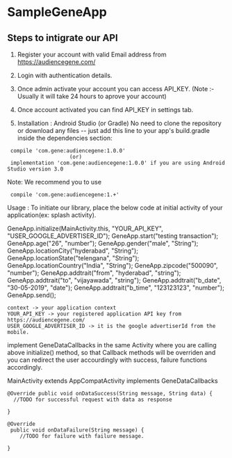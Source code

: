 # SampleGeneApp

## Steps to intigrate our API

1) Register your account with valid Email address from https://audiencegene.com/

2) Login with authentication details.

3) Once admin activate your account you can access API_KEY.
(Note :- Usually it will take 24 hours to aprove your account)

4) Once account activated you can find API_KEY in settings tab.

5) Installation : Android Studio (or Gradle) No need to clone the repository or download any files -- just add this line to your app's build.gradle inside the dependencies section:

```
 compile 'com.gene:audiencegene:1.0.0'
                    (or)
 implementation 'com.gene:audiencegene:1.0.0' if you are using Android Studio version 3.0
```

Note: We recommend you to use

```
 compile 'com.gene:audiencegene:1.+'
```

Usage : To initiate our library, place the below code at initial activity of your application(ex: splash activity).

GeneApp.initialize(MainActivity.this, "YOUR_API_KEY",  "USER_GOOGLE_ADVERTISER_ID");
        GeneApp.start("testing transaction");
        GeneApp.age("26", "number");
        GeneApp.gender("male", "String");
        GeneApp.locationCity("hyderabad", "String");
        GeneApp.locationState("telengana", "String");
        GeneApp.locationCountry("India", "String");
        GeneApp.zipcode("500090", "number");
        GeneApp.addtrait("from", "hyderabad", "string");
        GeneApp.addtrait("to", "vijayawada", "string");
        GeneApp.addtrait("b_date", "30-05-2019", "date");
        GeneApp.addtrait("b_time", "123123123", "number");
        GeneApp.send();
```
context -> your application context
YOUR_API_KEY -> your registered application API key from https://audiencegene.com/
USER_GOOGLE_ADVERTISER_ID -> it is the google advertiserId from the mobile.
```
implement GeneDataCallbacks in the same Activity where you are calling above initialize() method, so that Callback methods will be overriden and you can redirect the user accourdingly with success, failure functions accordingly.

MainActivity extends AppCompatActivity implements GeneDataCallbacks
```
@Override public void onDataSuccess(String message, String data) { 
  //TODO for successful request with data as response

}

@Override
 public void onDataFailure(String message) {
    //TODO for failure with failure message.

}
```
